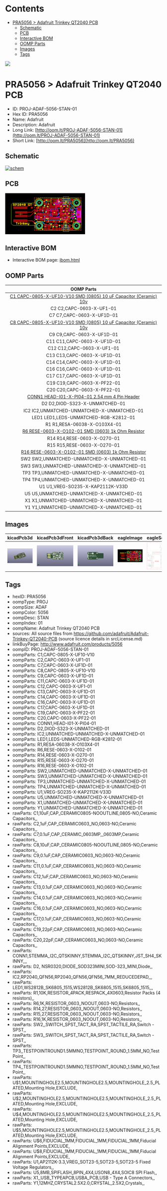 



Contents
========

* [PRA5056 > Adafruit Trinkey QT2040 PCB](#pra5056--adafruit-trinkey-qt2040-pcb)
	* [Schematic](#schematic)
	* [PCB](#pcb)
	* [Interactive BOM](#interactive-bom)
	* [OOMP Parts](#oomp-parts)
	* [Images](#images)
	* [Tags](#tags)
  
![][im]
# PRA5056 > Adafruit Trinkey QT2040 PCB

- ID: PROJ-ADAF-5056-STAN-01
- Hex ID: PRA5056
- Name: Adafruit
- Description: Adafruit
- Long Link: [http://oom.lt/PROJ-ADAF-5056-STAN-01](http://oom.lt/PROJ-ADAF-5056-STAN-01)
- Short Link: [http://oom.lt/PRA5056](http://oom.lt/PRA5056)

## Schematic
  
[![schem](eagleSchemImage.png)](eagleSchemImage.png)
## PCB
  
[![pcb](eagleImage.png)](eagleImage.png)
## Interactive BOM

- Interactive BOM page: [ibom.html](https://htmlpreview.github.io/?https://github.com/oomlout/oomlout_OOMP_projects/blob/main/PROJ-ADAF-5056-STAN-01/kicad/bom/ibom.html)

## OOMP Parts
  

|OOMP Parts|
| :---: |
|[C1 CAPC-0805-X-UF10-V10 SMD (0805) 10 uF Capacitor (Ceramic) 10v](https://github.com/oomlout/oomlout_OOMP_parts/tree/main/CAPC-0805-X-UF10-V10/)|
|C2 C2,CAPC-0603-X-UF1-01|
|C7 C7,CAPC-0603-X-UF1D-01|
|[C8 CAPC-0805-X-UF10-V10 SMD (0805) 10 uF Capacitor (Ceramic) 10v](https://github.com/oomlout/oomlout_OOMP_parts/tree/main/CAPC-0805-X-UF10-V10/)|
|C9 C9,CAPC-0603-X-UF1D-01|
|C11 C11,CAPC-0603-X-UF1D-01|
|C12 C12,CAPC-0603-X-UF1-01|
|C13 C13,CAPC-0603-X-UF1D-01|
|C14 C14,CAPC-0603-X-UF1D-01|
|C16 C16,CAPC-0603-X-UF1D-01|
|C17 C17,CAPC-0603-X-UF1D-01|
|C19 C19,CAPC-0603-X-PF22-01|
|C20 C20,CAPC-0603-X-PF22-01|
|[CONN1 HEAD-I01-X-PI04-01 2.54 mm 4 Pin Header](https://github.com/oomlout/oomlout_OOMP_parts/tree/main/HEAD-I01-X-PI04-01/)|
|D2 D2,DIOD-S323-X-UNMATCHED-01|
|IC2 IC2,UNMATCHED-UNMATCHED-X-UNMATCHED-01|
|LED1 LED1,LEDS-UNMATCHED-RGB-K2812-01|
|R1 R1,RESA-06038-X-O103X4-01|
|[R6 RESE-0603-X-O102-01 SMD (0603) 1k Ohm Resistor](https://github.com/oomlout/oomlout_OOMP_parts/tree/main/RESE-0603-X-O102-01/)|
|R14 R14,RESE-0603-X-O270-01|
|R15 R15,RESE-0603-X-O270-01|
|[R16 RESE-0603-X-O102-01 SMD (0603) 1k Ohm Resistor](https://github.com/oomlout/oomlout_OOMP_parts/tree/main/RESE-0603-X-O102-01/)|
|SW2 SW2,UNMATCHED-UNMATCHED-X-UNMATCHED-01|
|SW3 SW3,UNMATCHED-UNMATCHED-X-UNMATCHED-01|
|TP3 TP3,UNMATCHED-UNMATCHED-X-UNMATCHED-01|
|TP4 TP4,UNMATCHED-UNMATCHED-X-UNMATCHED-01|
|U1 U1,VREG-SO235-X-KAP2112K-V33D|
|U5 U5,UNMATCHED-UNMATCHED-X-UNMATCHED-01|
|X1 X1,UNMATCHED-UNMATCHED-X-UNMATCHED-01|
|Y1 Y1,UNMATCHED-UNMATCHED-X-UNMATCHED-01|

## Images
  
  

|kicadPcb3d|kicadPcb3dFront|kicadPcb3dBack|eagleImage|eagleSchemImage|
| :---: | :---: | :---: | :---: | :---: |
|[![kicadPcb3d](kicadPcb3d_140.png)](kicadPcb3d.png)|[![kicadPcb3dFront](kicadPcb3dFront_140.png)](kicadPcb3dFront.png)|[![kicadPcb3dBack](kicadPcb3dBack_140.png)](kicadPcb3dBack.png)|[![eagleImage](eagleImage_140.png)](eagleImage.png)|[![eagleSchemImage](eagleSchemImage_140.png)](eagleSchemImage.png)|

## Tags

- hexID: PRA5056
- oompType: PROJ
- oompSize: ADAF
- oompColor: 5056
- oompDesc: STAN
- oompIndex: 01
- oompName: Adafruit Trinkey QT2040 PCB
- sources: All source files from https://github.com/adafruit/Adafruit-Trinkey-QT2040-PCB (source licence details in srcLicense.md)
- linkBuyPage: http://www.adafruit.com/products/5056
- oompID: PROJ-ADAF-5056-STAN-01
- oompParts: C1,CAPC-0805-X-UF10-V10
- oompParts: C2,CAPC-0603-X-UF1-01
- oompParts: C7,CAPC-0603-X-UF1D-01
- oompParts: C8,CAPC-0805-X-UF10-V10
- oompParts: C9,CAPC-0603-X-UF1D-01
- oompParts: C11,CAPC-0603-X-UF1D-01
- oompParts: C12,CAPC-0603-X-UF1-01
- oompParts: C13,CAPC-0603-X-UF1D-01
- oompParts: C14,CAPC-0603-X-UF1D-01
- oompParts: C16,CAPC-0603-X-UF1D-01
- oompParts: C17,CAPC-0603-X-UF1D-01
- oompParts: C19,CAPC-0603-X-PF22-01
- oompParts: C20,CAPC-0603-X-PF22-01
- oompParts: CONN1,HEAD-I01-X-PI04-01
- oompParts: D2,DIOD-S323-X-UNMATCHED-01
- oompParts: IC2,UNMATCHED-UNMATCHED-X-UNMATCHED-01
- oompParts: LED1,LEDS-UNMATCHED-RGB-K2812-01
- oompParts: R1,RESA-06038-X-O103X4-01
- oompParts: R6,RESE-0603-X-O102-01
- oompParts: R14,RESE-0603-X-O270-01
- oompParts: R15,RESE-0603-X-O270-01
- oompParts: R16,RESE-0603-X-O102-01
- oompParts: SW2,UNMATCHED-UNMATCHED-X-UNMATCHED-01
- oompParts: SW3,UNMATCHED-UNMATCHED-X-UNMATCHED-01
- oompParts: TP3,UNMATCHED-UNMATCHED-X-UNMATCHED-01
- oompParts: TP4,UNMATCHED-UNMATCHED-X-UNMATCHED-01
- oompParts: U1,VREG-SO235-X-KAP2112K-V33D
- oompParts: U5,UNMATCHED-UNMATCHED-X-UNMATCHED-01
- oompParts: X1,UNMATCHED-UNMATCHED-X-UNMATCHED-01
- oompParts: Y1,UNMATCHED-UNMATCHED-X-UNMATCHED-01
- rawParts: C1,10uF,CAP_CERAMIC0805-NOOUTLINE,0805-NO,Ceramic Capacitors,,
- rawParts: C2,1uF,CAP_CERAMIC0603_NO,0603-NO,Ceramic Capacitors,,
- rawParts: C7,0.1uF,CAP_CERAMIC_0603MP,_0603MP,Ceramic Capacitors,,
- rawParts: C8,10uF,CAP_CERAMIC0805-NOOUTLINE,0805-NO,Ceramic Capacitors,,
- rawParts: C9,0.1uF,CAP_CERAMIC0603_NO,0603-NO,Ceramic Capacitors,,
- rawParts: C11,0.1uF,CAP_CERAMIC0603_NO,0603-NO,Ceramic Capacitors,,
- rawParts: C12,1uF,CAP_CERAMIC0603_NO,0603-NO,Ceramic Capacitors,,
- rawParts: C13,0.1uF,CAP_CERAMIC0603_NO,0603-NO,Ceramic Capacitors,,
- rawParts: C14,0.1uF,CAP_CERAMIC0603_NO,0603-NO,Ceramic Capacitors,,
- rawParts: C16,0.1uF,CAP_CERAMIC0603_NO,0603-NO,Ceramic Capacitors,,
- rawParts: C17,0.1uF,CAP_CERAMIC0603_NO,0603-NO,Ceramic Capacitors,,
- rawParts: C19,22pF,CAP_CERAMIC0603_NO,0603-NO,Ceramic Capacitors,,
- rawParts: C20,22pF,CAP_CERAMIC0603_NO,0603-NO,Ceramic Capacitors,,
- rawParts: CONN1,STEMMA_I2C_QTSKINNY,STEMMA_I2C_QTSKINNY,JST_SH4_SKINNY,,,
- rawParts: D2,  NSR0320,DIODE_SOD323MINI,SOD-323_MINI,Diode,,
- rawParts: IC2,RP2040_QFN56,RP2040_QFN56,QFN56_7MM_REDUCEDEPAD,,,
- rawParts: LED1,WS2812B_SK6805_1515,WS2812B_SK6805_1515,SK6805_1515,,,
- rawParts: R1,10K,RESISTOR_4PACK,RESPACK_4X0603,Resistor Packs (4 resistors),,
- rawParts: R6,1K,RESISTOR_0603_NOOUT,0603-NO,Resistors,,
- rawParts: R14,27,RESISTOR_0603_NOOUT,0603-NO,Resistors,,
- rawParts: R15,27,RESISTOR_0603_NOOUT,0603-NO,Resistors,,
- rawParts: R16,1K,RESISTOR_0603_NOOUT,0603-NO,Resistors,,
- rawParts: SW2,,SWITCH_SPST_TACT_RA,SPST_TACTILE_RA,Switch - SPST,,
- rawParts: SW3,,SWITCH_SPST_TACT_RA,SPST_TACTILE_RA,Switch - SPST,,
- rawParts: TP3,,TESTPOINTROUND1.5MMNO,TESTPOINT_ROUND_1.5MM_NO,Test Point,,
- rawParts: TP4,,TESTPOINTROUND1.5MMNO,TESTPOINT_ROUND_1.5MM_NO,Test Point,,
- rawParts: U$1,MOUNTINGHOLE2.5,MOUNTINGHOLE2.5,MOUNTINGHOLE_2.5_PLATED,Mounting Hole,EXCLUDE,
- rawParts: U$2,MOUNTINGHOLE2.5,MOUNTINGHOLE2.5,MOUNTINGHOLE_2.5_PLATED,Mounting Hole,EXCLUDE,
- rawParts: U$4,MOUNTINGHOLE2.5,MOUNTINGHOLE2.5,MOUNTINGHOLE_2.5_PLATED,Mounting Hole,EXCLUDE,
- rawParts: U$5,MOUNTINGHOLE2.5,MOUNTINGHOLE2.5,MOUNTINGHOLE_2.5_PLATED,Mounting Hole,EXCLUDE,
- rawParts: U$6,FIDUCIAL_1MM,FIDUCIAL_1MM,FIDUCIAL_1MM,Fiducial Alignment Points,EXCLUDE,
- rawParts: U$8,FIDUCIAL_1MM,FIDUCIAL_1MM,FIDUCIAL_1MM,Fiducial Alignment Points,EXCLUDE,
- rawParts: U1,AP2112K-3.3,VREG_SOT23-5,SOT23-5,SOT23-5 Fixed Voltage Regulators,,
- rawParts: U5,8MB,SPIFLASH_8PIN_4X4,USON8_4X4,SOIC8 SPI Flash,,
- rawParts: X1,,USB_TYPEAPCB,USBA_PCB,USB - Type A Connectors,,
- rawParts: Y1,12MHZ,CRYSTAL2.5X2.0,CRYSTAL_2.5X2,Crystals,,



[im]: kicadPcb3d_450.png
